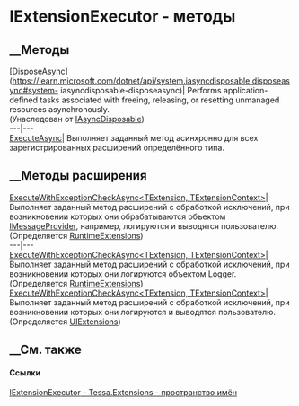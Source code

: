 # IExtensionExecutor<TExtension> \- методы
##  __Методы
[DisposeAsync](https://learn.microsoft.com/dotnet/api/system.iasyncdisposable.disposeasync#system-
iasyncdisposable-disposeasync)| Performs application-defined tasks associated
with freeing, releasing, or resetting unmanaged resources asynchronously.  
(Унаследован от
[IAsyncDisposable](https://learn.microsoft.com/dotnet/api/system.iasyncdisposable))  
---|---  
[ExecuteAsync<TContext>](M_Tessa_Extensions_IExtensionExecutor_1_ExecuteAsync__1.htm)|
Выполняет заданный метод асинхронно для всех зарегистрированных расширений
определённого типа.  
## __Методы расширения
[ExecuteWithExceptionCheckAsync<TExtension,
TExtensionContext>](M_Tessa_Platform_Runtime_RuntimeExtensions_ExecuteWithExceptionCheckAsync__2_1.htm)|
Выполняет заданный метод расширений с обработкой исключений, при возникновении
которых они обрабатываются объектом
[IMessageProvider](T_Tessa_Platform_Runtime_IMessageProvider.htm), например,
логируются и выводятся пользователю.  
(Определяется
[RuntimeExtensions](T_Tessa_Platform_Runtime_RuntimeExtensions.htm))  
---|---  
[ExecuteWithExceptionCheckAsync<TExtension,
TExtensionContext>](M_Tessa_Platform_Runtime_RuntimeExtensions_ExecuteWithExceptionCheckAsync__2.htm)|
Выполняет заданный метод расширений с обработкой исключений, при возникновении
которых они логируются объектом Logger.  
(Определяется
[RuntimeExtensions](T_Tessa_Platform_Runtime_RuntimeExtensions.htm))  
[ExecuteWithExceptionCheckAsync<TExtension,
TExtensionContext>](M_Tessa_UI_UIExtensions_ExecuteWithExceptionCheckAsync__2.htm)|
Выполняет заданный метод расширений с обработкой исключений, при возникновении
которых они логируются и выводятся пользователю.  
(Определяется [UIExtensions](T_Tessa_UI_UIExtensions.htm))  
##  __См. также
#### Ссылки
[IExtensionExecutor<TExtension> \-
](T_Tessa_Extensions_IExtensionExecutor_1.htm)
[Tessa.Extensions - пространство имён](N_Tessa_Extensions.htm)
